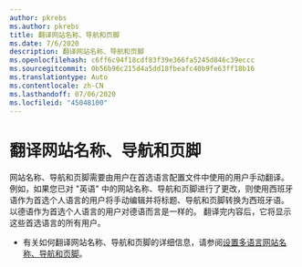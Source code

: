 ```yaml
---
author: pkrebs
ms.author: pkrebs
title: 翻译网站名称、导航和页脚
ms.date: 7/6/2020
description: 翻译网站名称、导航和页脚
ms.openlocfilehash: c6ff6c94f18cdf83f39e366fa5245d846c39eccc
ms.sourcegitcommit: 0b56b96c215d4a5dd18fbeafc40b9fe63ff18b16
ms.translationtype: Auto
ms.contentlocale: zh-CN
ms.lasthandoff: 07/06/2020
ms.locfileid: "45048100"
---
```

# <a name="translate-the-site-name-navigation-and-footers"></a>翻译网站名称、导航和页脚
网站名称、导航和页脚需要由用户在首选语言配置文件中使用的用户手动翻译。 例如，如果您已对 "英语" 中的网站名称、导航和页脚进行了更改，则使用西班牙语作为首选个人语言的用户将手动编辑并将标题、导航和页脚转换为西班牙语。 以德语作为首选个人语言的用户对德语而言是一样的。 翻译完内容后，它将显示这些首选语言的所有用户。  

- 有关如何翻译网站名称、导航和页脚的详细信息，请参阅[设置多语言网站名称、导航和页脚](https://support.office.com/en-us/article/create-multilingual-communication-sites-pages-and-news-2bb7d610-5453-41c6-a0e8-6f40b3ed750c#bkmk_muitranslations)。
